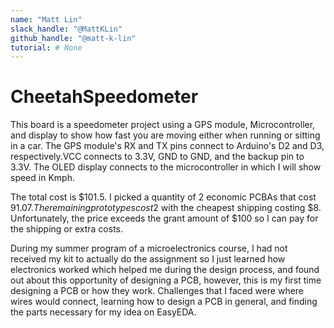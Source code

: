 ```yaml
---
name: "Matt Lin"
slack_handle: "@MattKLin"
github_handle: "@matt-k-lin"
tutorial: # None
---
```


# CheetahSpeedometer

<!-- Describe your board in 2-3 sentences. What are you making? What will it do? -->
This board is a speedometer project using a GPS module, Microcontroller, and display to show how fast you are moving either when running or sitting in a car. 
The GPS module's RX and TX pins connect to Arduino's D2 and D3, respectively.VCC connects to 3.3V, GND to GND, and the backup pin to 3.3V. 
The OLED display connects to the microcontroller in which I will show speed in Kmph.

<!-- How much is it going to cost? -->
The total cost is $101.5. I picked a quantity of 2 economic PCBAs that cost $91.07.
The remaining prototypes cost 2$ with the cheapest shipping costing $8. Unfortunately, the price exceeds the grant amount of $100 so I can pay for the shipping or extra costs.

<!-- Tell us a little bit about your design process. What were some challenges? What helped? ***Totally optional*** -->
During my summer program of a microelectronics course, I had not received my kit to actually do the assignment so I just learned how electronics worked which helped me during the design process, and found out 
about this opportunity of designing a PCB, however, this is my first time designing a PCB or how they work. Challenges that I faced were where wires would connect, learning how to design a PCB in general, and 
finding the parts necessary for my idea on EasyEDA.
